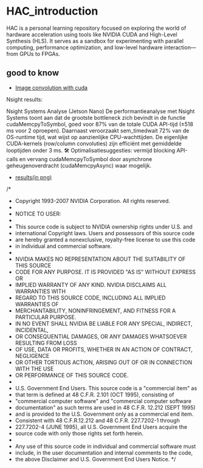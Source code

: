 # HAC_introduction
HAC is a personal learning repository focused on exploring the world of hardware acceleration using tools like NVIDIA CUDA and High-Level Synthesis (HLS). It serves as a sandbox for experimenting with parallel computing, performance optimization, and low-level hardware interaction—from GPUs to FPGAs.

## good to know
- [Image convolution with cuda](https://developer.download.nvidia.com/compute/cuda/1.1-Beta/x86_64_website/projects/convolutionSeparable/doc/convolutionSeparable.pdf)



Nsight results:


Nsight Systems Analyse (Jetson Nano)
De performantieanalyse met Nsight Systems toont aan dat de grootste bottleneck zich bevindt in de functie cudaMemcpyToSymbol, goed voor 87% van de totale CUDA API-tijd (±518 ms voor 2 oproepen). Daarnaast veroorzaakt sem_timedwait 72% van de OS-runtime tijd, wat wijst op aanzienlijke CPU-wachttijden. De eigenlijke CUDA-kernels (row/column convoluties) zijn efficiënt met gemiddelde looptijden onder 3 ms.
🛠️ Optimalisatiesuggesties: vermijd blocking API-calls en vervang cudaMemcpyToSymbol door asynchrone geheugenoverdracht (cudaMemcpyAsync) waar mogelijk.

- [results(in png)](/results)





/*
 * Copyright 1993-2007 NVIDIA Corporation.  All rights reserved.
 *
 * NOTICE TO USER:   
 *
 * This source code is subject to NVIDIA ownership rights under U.S. and 
 * international Copyright laws.  Users and possessors of this source code 
 * are hereby granted a nonexclusive, royalty-free license to use this code 
 * in individual and commercial software.
 *
 * NVIDIA MAKES NO REPRESENTATION ABOUT THE SUITABILITY OF THIS SOURCE 
 * CODE FOR ANY PURPOSE.  IT IS PROVIDED "AS IS" WITHOUT EXPRESS OR 
 * IMPLIED WARRANTY OF ANY KIND.  NVIDIA DISCLAIMS ALL WARRANTIES WITH 
 * REGARD TO THIS SOURCE CODE, INCLUDING ALL IMPLIED WARRANTIES OF 
 * MERCHANTABILITY, NONINFRINGEMENT, AND FITNESS FOR A PARTICULAR PURPOSE.
 * IN NO EVENT SHALL NVIDIA BE LIABLE FOR ANY SPECIAL, INDIRECT, INCIDENTAL, 
 * OR CONSEQUENTIAL DAMAGES, OR ANY DAMAGES WHATSOEVER RESULTING FROM LOSS 
 * OF USE, DATA OR PROFITS,  WHETHER IN AN ACTION OF CONTRACT, NEGLIGENCE 
 * OR OTHER TORTIOUS ACTION,  ARISING OUT OF OR IN CONNECTION WITH THE USE 
 * OR PERFORMANCE OF THIS SOURCE CODE.  
 *
 * U.S. Government End Users.   This source code is a "commercial item" as 
 * that term is defined at  48 C.F.R. 2.101 (OCT 1995), consisting  of 
 * "commercial computer  software"  and "commercial computer software 
 * documentation" as such terms are  used in 48 C.F.R. 12.212 (SEPT 1995) 
 * and is provided to the U.S. Government only as a commercial end item.  
 * Consistent with 48 C.F.R.12.212 and 48 C.F.R. 227.7202-1 through 
 * 227.7202-4 (JUNE 1995), all U.S. Government End Users acquire the 
 * source code with only those rights set forth herein. 
 *
 * Any use of this source code in individual and commercial software must 
 * include, in the user documentation and internal comments to the code,
 * the above Disclaimer and U.S. Government End Users Notice.
 */
